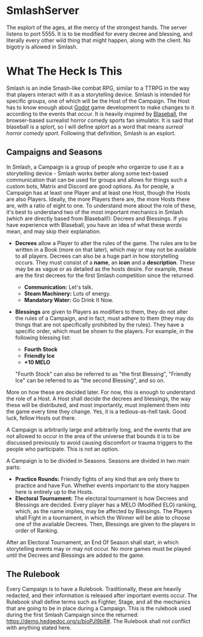 # SmlashServer
The esplort of the ages, at the mercy of the strongest hands. The server listens to port 5555. It is to be modified for every decree and blessing, and literally every other wild thing that might happen, along with the client. No bigotry is allowed in Smlash.

# What The Heck Is This

Smlash is an indie Smash-like combat RPG, similar to a TTRPG in the way that players interact with it as a storytelling device. Smlash is intended for specific groups, one of which will be the Host of the Campaign. The Host has to know enough about [Godot](godotengine.org) game development to make changes to it according to the events that occur. It is heavily inspired by [Blaseball](blaseball.com), the browser-based surrealist horror comedy sports fan simulator. It is said that blaseball is a splort, so I will define *splort* as a word that means *surreal horror comedy sport*. Following that definition, Smlash is an esplort. 

## Campaigns and Seasons

In Smlash, a Campaign is a group of people who organize to use it as a storytelling device - Smlash works better along some text-based communication that can be used for groups and allows for things such a custom bots, Matrix and Discord are good options. As for people, a Campaign has at least one Player and at least one Host, though the Hosts are also Players. Ideally, the more Players there are, the more Hosts there are, with a ratio of eight to one. To understand more about the role of these, it's best to understand two of the most important mechanics in Smlash (which are directly based from Blaseball!): Decrees and Blessings. If you have experience with Blaseball, you have an idea of what these words mean, and may skip their explanation.

- **Decrees** allow a Player to alter the rules of the game. The rules are to be written in a Book (more on that later), which may or may not be available to all players. Decrees can also be a huge part in how storytelling occurs. They must consist of a **name**, an **icon** and a **description**. These may be as vague or as detailed as the hosts desire. For example, these are the first decrees for the first Smlash competition since the returned: 

  - **Communication:** Let's talk.
  - **Steam Machinery:** Lots of energy.
  - **Mandatory Water:** Go Drink It Now.

- **Blessings** are given to Players as modifiers to them, they do not alter the rules of a Campaign, and in fact, must adhere to them (they may do things that are not specifically prohibited by the rules). They have a specific order, which must be shown to the players. For example, in the following blessing list:

  - **Fourth Stock**
  - **Friendly Ice**
  - **+10 MELO**

  "Fourth Stock" can also be referred to as "the first Blessing", "Friendly Ice" can be referred to as "the second Blessing", and so on.

More on how these are decided later. For now, this is enough to understand the role of a Host. A Host shall decide the decrees and blessings, the way these will be distributed, and most importantly, must implement them into the game every time they change. Yes, it is a tedious-as-hell task. Good luck, fellow Hosts out there.

A Campaign is arbitrarily large and arbitrarily long, and the events that are not allowed to occur in the area of the universe that bounds it is to be discussed previously to avoid causing discomfort or trauma triggers to the people who participate. This is not an option.

A Campaign is to be divided in Seasons. Seasons are divided in two main parts:

- **Practice Rounds:** Friendly fights of any kind that are only there to practice and have Fun. Whether events important to the story happen here is entirely up to the Hosts.
- **Electoral Tournament:** The electoral tournament is how Decrees and Blessings are decided. Every player has a MELO (Modified ELO) ranking, which, as the name implies, may be affected by Blessings. The Players shall Fight in a tournament, in which the Winner will be able to choose one of the available Decrees. Then, Blessings are given to the players in order of Ranking.

After an Electoral Tournament, an End Of Season shall start, in which storytelling events may or may not occur. No more games must be played until the Decrees and Blessings are added to the game.

## The Rulebook

Every Campaign is to have a Rulebook. Traditionally, these are heavily redacted, and their information is released after important events occur. The Rulebook shall define terms such as Fighter, Stage, and all the mechanics that are going to be in place during a Campaign. This is the rulebook used during the first Smlash Campaign since the returned: https://demo.hedgedoc.org/s/bioPJl9bR#. The Rulebook shall not conflict with anything stated here.





